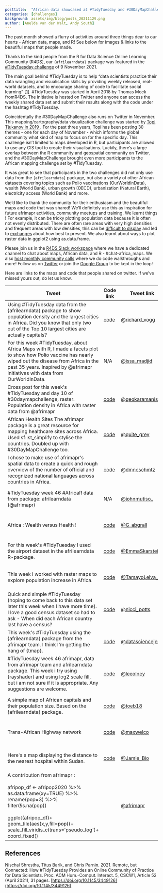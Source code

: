 ```yaml
---
posttitle:  "African data showcased at #TidyTuesday and #30DayMapChallenge"
categories: [challenges]
background: assets/img/blog/posts_20211129.png
author: [Anelda van der Walt, Andy South]
---
```


The past month showed a flurry of activities around three things dear to our hearts - African data, maps, and R! See below for images & links to the beautiful maps that people made.

Thanks to the kind people from the R for Data Science Online Learning Community (R4DS), our `{afrilearndata}` package was featured in the [#TidyTuesday challenge]([https://github.com/rfordatascience/tidytuesday/blob/master/data/2021/2021-11-09/readme.md](https://github.com/rfordatascience/tidytuesday/blob/master/data/2021/2021-11-09/readme.md)) of 9 November 2021.

The main goal behind #TidyTuesday is to help “data scientists practice their data wrangling and visualisation skills by providing weekly released, real-world datasets, and to encourage sharing of code to facilitate social learning” [[1](http://nischalshrestha.me/docs/tidytuesday.pdf)].
#TidyTuesday was started in April 2018 by Thomas Mock fromR4DS. The initiative is hosted on Twitter and anyone can access the weekly shared data set and submit their results along with the code under the hashtag #TidyTuesday.

Coincidentally the #30DayMapChallenge also runs on Twitter in November. This mapping/cartography/data visualization challenge was started by [Topi Tjukanov in 2019 ]([https://github.com/tjukanovt/30DayMapChallenge](https://github.com/tjukanovt/30DayMapChallenge)). For the past three years, Topi has been posting 30 themes - one for each day of November - which informs the global community what kind of map to focus on for the specific day. This challenge isn’t limited to maps developed in R, but participants are allowed to use any GIS tool to create their visualisations. Luckily, there’s a large overlap between the R community and geospatial community on Twitter, and the #30DayMapChallenge brought even more participants to the African mapping challenge set by #TidyTuesday.

It was great to see that participants in the two challenges did not only use data from the `{afrilearndata}` package, but also a variety of other African datasets covering topics such as Polio vaccinations (OurWorldInData), wealth (World Bank), urban growth (OECD), urbanization (Natural Earth), electricity access (World Bank) and more.

We’d like to thank the community for their enthusiasm and the beautiful maps and code that was shared! We’ll definitely use this as inspiration for future afrimapr activities, community meetups and training. We learnt things ! For example, it can be tricky plotting population data because it is often not evenly distributed. There are often rare areas with very high densities and frequent areas with low densities, this can be [difficult to display](https://twitter.com/geokaramanis/status/1458675132625530881?s=20) and led to [exchanges](https://twitter.com/afrimapr/status/1458790462916018186?s=20) about how best to present. We also learnt about ways to plot raster data in ggplot2 using as.data.frame.

Please join us in the [R4DS Slack workspace](http://r4ds.io/join) where we have a dedicated channel to chat about maps, African data, and R - #chat-africa_maps. We also [host monthly community calls](http://afrimapr.org/blog/2021/afrimapr-community-meetups/) where we do code walkthroughs and more! Follow us on [Twitter](https://twitter.com/afrimapr) or join the [Google Group](https://groups.google.com/g/afrimapr) to be kept in the loop!

Here are links to the maps and code that people shared on twitter. If we’ve missed yours out, do let us know.

| Tweet | Code link | Tweet link | Map image *(click to enlarge)* | 
| --- | --- | --- | --- |
| Using #TidyTuesday data from the {afrilearndata} package to show population density and the largest cities in Africa. Did you know that only two out of the Top 10 largest cities are actually capitals? | [code](https://github.com/richardvogg/30DayMapChallenge21/tree/master/day10_raster) | [@richard_vogg](https://twitter.com/richard_vogg/status/1458712338023038976?s=20) | [![]({{ site.baseurl }}/assets/img/blog/posts_20211129_1t.png)]({{ site.baseurl }}/assets/img/blog/posts_20211129_1.png) | 
| For this week #TidyTuesday, about Africa Maps with R, I made a facets plot to show how Polio vaccine has nearly wiped out the disease from Africa in the past 35 years. Inspired by @afrimapr initiatives with data from OurWorldInData. |N/A| [@issa_madjid](https://twitter.com/issa_madjid/status/1458199645801357318) | [![]({{ site.baseurl }}/assets/img/blog/posts_20211129_2t.jpeg)]({{ site.baseurl }}/assets/img/blog/posts_20211129_2.jpeg) | 
| Cross post for this week's #TidyTuesday and day 10 of #30daymapchallenge, raster. Population density in Africa with raster data from @afrimapr | [code](https://github.com/gkaramanis/30DayMapChallenge/blob/main/2021/10-raster/10-raster-afrimapr.R) | [@geokaramanis](https://twitter.com/geokaramanis/status/1458495769217060878?s=20) | [![]({{ site.baseurl }}/assets/img/blog/posts_20211129_3t.png)]({{ site.baseurl }}/assets/img/blog/posts_20211129_3.png)  | 
| African Health Sites The afrimapr package is a great resource for mapping healthcare sites across Africa. Used sf::st_simplify to stylise the countries. Doubled up with #30DayMapChallenge too. | [code](https://pastebin.com/He7Cgz1d) | [@quite_grey](https://twitter.com/quite_grey/status/1458206874550083585?s=20) | [![]({{ site.baseurl }}/assets/img/blog/posts_20211129_4t.jpeg)]({{ site.baseurl }}/assets/img/blog/posts_20211129_4.jpeg) | 
| I chose to make use of afrimapr's spatial data to create a quick and rough overview of the number of official and recognized national languages across countries in Africa. | [code](https://github.com/dosc91/TidyTuesday/blob/main/21_11_09/tidycode_21_11_09.R) | [@dmncschmtz](https://twitter.com/dmncschmtz/status/1458488069347291154?s=20) | [![]({{ site.baseurl }}/assets/img/blog/posts_20211129_5t.png)]({{ site.baseurl }}/assets/img/blog/posts_20211129_5.png)| 
| #TidyTuesday week 46 #AfricaR data from package: afrilearndata (@afrimapr) | N/A | [@johnmutiso_](https://twitter.com/johnmutiso_/status/1458180186411880449?s=20) | [![]({{ site.baseurl }}/assets/img/blog/posts_20211129_6t.jpeg)]({{ site.baseurl }}/assets/img/blog/posts_20211129_6.jpeg) | 
| Africa : Wealth versus Health ! | [code](https://github.com/guigui351/tidytuesday/tree/main/2021/2021-Week46) | [@G_abgrall](https://twitter.com/G_abgrall/status/1460146213269999622?s=20) | [![]({{ site.baseurl }}/assets/img/blog/posts_20211129_7t.jpeg)]({{ site.baseurl }}/assets/img/blog/posts_20211129_7.jpeg) | 
| For this week's #TidyTuesday I used the airport dataset in the afrilearndata R-package. | [code](https://github.com/emmaSkarstein/tidytuesday/blob/master/R/2021week46_afrilearndata.R) | [@EmmaSkarstein](https://twitter.com/EmmaSkarstein/status/1459230194489823238?s=20) | [![]({{ site.baseurl }}/assets/img/blog/posts_20211129_8t.jpeg)]({{ site.baseurl }}/assets/img/blog/posts_20211129_8t.jpeg) | 
| This week I worked with raster maps to explore population increase in Africa. | [code](https://github.com/TamayoLeivaJ/TidyTuesday/blob/gh-pages/2021/2021_Week_046/2021_Week_046.R) | [@TamayoLeiva_J](https://twitter.com/TamayoLeiva_J/status/1458866430968045578?s=20) | [![]({{ site.baseurl }}/assets/img/blog/posts_20211129_9t.jpeg)]({{ site.baseurl }}/assets/img/blog/posts_20211129_9.jpeg) | 
| Quick and simple #TidyTuesday (hoping to come back to this data set later this week when I have more time). I love a good census dataset so had to ask - When did each African country last have a census? | [code](https://github.com/NicciPotts/tidytuesday/blob/main/africacensus.R) | [@nicci_potts](https://twitter.com/nicci_potts/status/1458180636401864716?s=20) | [![]({{ site.baseurl }}/assets/img/blog/posts_20211129_10t.png)]({{ site.baseurl }}/assets/img/blog/posts_20211129_10.png) | 
| This week's #TidyTuesday using the {afrilearndata} package from the afrimapr team. I think I'm getting the hang of {tmap}. | [code](https://github.com/jennschilling/tidytuesday-2021/blob/main/2021-11-09/2021-11-09.R) | [@datasciencejenn](https://twitter.com/datasciencejenn/status/1458543798074499076?s=20) | [![]({{ site.baseurl }}/assets/img/blog/posts_20211129_11t.png)]({{ site.baseurl }}/assets/img/blog/posts_20211129_11.png) | 
| #TidyTuesday week 46 afrimapr, data from afrimapr team and afrilearndata package. This week i try using {rayshader} and using log2 scale fill, but i am not sure if it is appropriate. Any suggestions are welcome. | [code](https://gist.github.com/leeolney3/42136706577583bfb1543de4fafd1d8b) | [@leeolney](https://twitter.com/leeolney3/status/1457888365198680068?s=20) | [![]({{ site.baseurl }}/assets/img/blog/posts_20211129_12t.jpeg)]({{ site.baseurl }}/assets/img/blog/posts_20211129_12.jpeg) | 
| A simple map of African capitals and their population size. Based on the {afrilearndata} package. | [code](https://github.com/toebR/Tidy-Tuesday/tree/master/afrilearndata) | [@toeb18](https://twitter.com/toeb18/status/1458418638822776835?s=20) | [![]({{ site.baseurl }}/assets/img/blog/posts_20211129_13t.jpeg)]({{ site.baseurl }}/assets/img/blog/posts_20211129_13.jpeg) | 
| Trans-African Highway network | [code](https://github.com/maxwelco/TidyTuesday/blob/master/2021/week_46-afmap/week-46.Rmd) | [@maxwelco](https://twitter.com/maxwelco/status/1458223817856323591?s=20) | [![]({{ site.baseurl }}/assets/img/blog/posts_20211129_14t.jpeg)]({{ site.baseurl }}/assets/img/blog/posts_20211129_14.jpeg) |
| Here's a map displaying the distance to the nearest hospital within Sudan. | [code](https://github.com/HudsonJamie/tidy_tuesday/tree/main/2021/week_46) | [@Jamie_Bio](https://twitter.com/Jamie_Bio/status/1458220856258277376?s=20) | [![]({{ site.baseurl }}/assets/img/blog/posts_20211129_15t.jpeg)]({{ site.baseurl }}/assets/img/blog/posts_20211129_15.jpeg) | 
| A contribution from afrimapr :<br/><br/> afripop_df <- afripop2020 %>% <br/> as.data.frame(xy=TRUE) %>% <br/> rename(pop=3) %>% <br/> filter(!is.na(pop)) <br/><br/>ggplot(afripop_df)+ <br/> geom_tile(aes(x,y,fill=pop))+ <br/> scale_fill_viridis_c(trans='pseudo_log')+ <br/> coord_fixed()  || [@afrimapr](https://twitter.com/afrimapr/status/1458790462916018186?s=20) | [![]({{ site.baseurl }}/assets/img/blog/posts_20211129_16t.png)]({{ site.baseurl }}/assets/img/blog/posts_20211129_16.png) | 

## References

Nischal Shrestha, Titus Barik, and Chris Parnin. 2021. Remote, but Connected: How #TidyTuesday Provides an Online Community of Practice for Data Scientists. Proc. ACM Hum.-Comput. Interact. 5, CSCW1, Article 52 (April 2021), 31 pages. [https://doi.org/10.1145/3449126](https://doi.org/10.1145/3449126)




